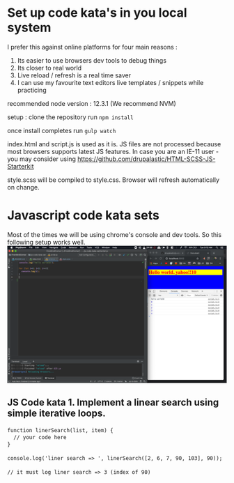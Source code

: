 # Set up code kata's in you local system

I prefer this against online platforms for four main reasons :
1. Its easier to use browsers dev tools to debug things
2. Its closer to real world
3. Live reload / refresh is a real time saver
4. I can use my favourite text editors live templates / snippets while practicing

recommended node version : 12.3.1 (We recommend NVM)

setup :
clone the repository
run `npm install`

once install completes
run `gulp watch`

index.html and script.js is used as it is. 
JS files are not processed because most browsers supports latest JS features. In case you are an IE-11 user - you may consider using https://github.com/drupalastic/HTML-SCSS-JS-Starterkit 

style.scss will be compiled to style.css. Browser will refresh automatically on change. 

# Javascript code kata sets

Most of the times we will be using chrome's console and dev tools. So this following setup works well.
![](.README_images/editor-browser-setup.png)

## JS Code kata 1. Implement a linear search using simple iterative loops.

```$xslt
function linerSearch(list, item) {
  // your code here
}

console.log('liner search => ', linerSearch([2, 6, 7, 90, 103], 90));

// it must log liner search => 3 (index of 90)
```

